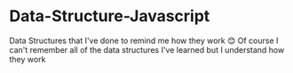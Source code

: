 # Data-Structure-Javascript 
Data Structures that I've done to remind me how they work 😊
Of course I can't remember all of the data structures I've learned but I understand how they work 

